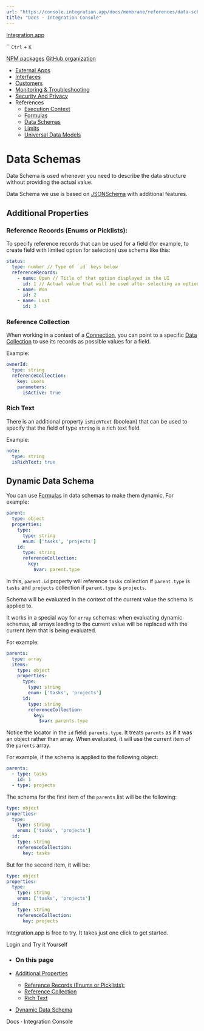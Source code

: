 ```yaml
---
url: "https://console.integration.app/docs/membrane/references/data-schemas"
title: "Docs · Integration Console"
---
```


[Integration.app](https://integration.app/)

`` `Ctrl` + `K`

[NPM packages](https://www.npmjs.com/~integration.app) [GitHub organization](https://github.com/integration-app)

- [External Apps](https://console.integration.app/docs/membrane/apps)
- [Interfaces](https://console.integration.app/docs/membrane/interfaces)
- [Customers](https://console.integration.app/docs/membrane/customers)
- [Monitoring & Troubleshooting](https://console.integration.app/docs/membrane/monitoring)
- [Security And Privacy](https://console.integration.app/docs/membrane/security-and-privacy)
- References
  - [Execution Context](https://console.integration.app/docs/membrane/references/execution-context)
  - [Formulas](https://console.integration.app/docs/membrane/references/formulas)
  - [Data Schemas](https://console.integration.app/docs/membrane/references/data-schemas)
  - [Limits](https://console.integration.app/docs/membrane/references/limits)
  - [Universal Data Models](https://console.integration.app/docs/membrane/references/udm)

# Data Schemas

Data Schema is used whenever you need to describe the data structure without providing the actual value.

Data Schema we use is based on [JSONSchema](https://json-schema.org/) with additional features.

## Additional Properties

### Reference Records (Enums or Picklists):

To specify reference records that can be used for a field (for example, to create field with limited option for selection) use schema like this:

```yaml
status:
  type: number // Type of `id` keys below
  referenceRecords:
    - name: Open // Title of that option displayed in the UI
      id: 1 // Actual value that will be used after selecting an option
    - name: Won
      id: 2
    - name: Lost
      id: 3
```

### Reference Collection

When working in a context of a [Connection](https://console.integration.app/docs/membrane/apps/connections),
you can point to a specific [Data Collection](https://console.integration.app/docs/membrane/interfaces/data-collections) to use its records as possible values for a field.

Example:

```yaml
ownerId:
  type: string
  referenceCollection:
    key: users
    parameters:
      isActive: true
```

### Rich Text

There is an additional property `isRichText` (boolean) that can be used to specify that the field of type `string` is a rich text field.

Example:

```yaml
note:
  type: string
  isRichText: true
```

## Dynamic Data Schema

You can use [Formulas](https://console.integration.app/docs/membrane/references/formulas) in data schemas to make them dynamic. For example:

```yaml
parent:
  type: object
  properties:
    type:
      type: string
      enum: ['tasks', 'projects']
    id:
      type: string
      referenceCollection:
        key:
          $var: parent.type
```

In this, `parent.id` property will reference `tasks` collection if `parent.type` is `tasks` and `projects` collection if `parent.type` is `projects`.

Schema will be evaluated in the context of the current value the schema is applied to.

It works in a special way for `array` schemas: when evaluating dynamic schemas, all arrays leading to the current value will be replaced with the current item that is being evaluated.

For example:

```yaml
parents:
  type: array
  items:
    type: object
    properties:
      type:
        type: string
        enum: ['tasks', 'projects']
      id:
        type: string
        referenceCollection:
          key:
            $var: parents.type
```

Notice the locator in the `id` field: `parents.type`. It treats `parents` as if it was an object rather than array. When evaluated, it will use the current item of the `parents` array.

For example, if the schema is applied to the following object:

```yaml
parents:
  - type: tasks
    id: 1
  - type: projects
```

The schema for the first item of the `parents` list will be the following:

```yaml
type: object
properties:
  type:
    type: string
    enum: ['tasks', 'projects']
  id:
    type: string
    referenceCollection:
      key: tasks
```

But for the second item, it will be:

```yaml
type: object
properties:
  type:
    type: string
    enum: ['tasks', 'projects']
  id:
    type: string
    referenceCollection:
      key: projects
```

Integration.app is free to try. It takes just one click to get started.

Login and Try it Yourself

- ### On this page

- [Additional Properties](https://console.integration.app/docs/membrane/references/data-schemas#additional-properties)
  - [Reference Records (Enums or Picklists):](https://console.integration.app/docs/membrane/references/data-schemas#reference-records-enums-or-picklists)
  - [Reference Collection](https://console.integration.app/docs/membrane/references/data-schemas#reference-collection)
  - [Rich Text](https://console.integration.app/docs/membrane/references/data-schemas#rich-text)
- [Dynamic Data Schema](https://console.integration.app/docs/membrane/references/data-schemas#dynamic-data-schema)

Docs · Integration Console